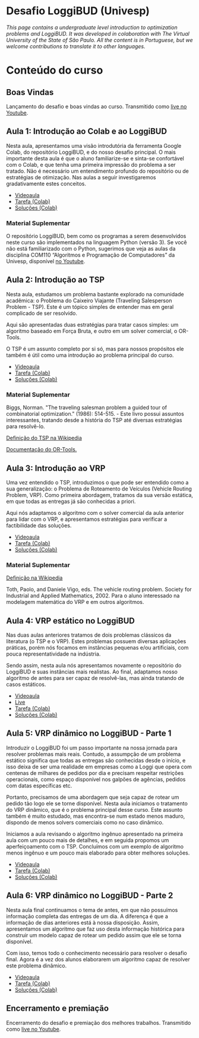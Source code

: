 Desafio LoggiBUD (Univesp)
==========================

*This page contains a undergraduate level introduction to optimization problems and LoggiBUD.
It was developed in colaboration with The Virtual University of the State of São Paulo.
All the content is in Portuguese, but we welcome contributions to translate it to other languages.*

# Conteúdo do curso

## Boas Vindas

Lançamento do desafio e boas vindas ao curso. Transmitido como 
[live no Youtube](https://www.youtube.com/watch?v=9FsW0dGlMq0).

## Aula 1: Introdução ao Colab e ao LoggiBUD

Nesta aula, apresentamos uma visão introdutória da ferramenta Google Colab, do repositório
LoggiBUD, e do nosso desafio principal. O mais importante desta aula é que o aluno
familiarize-se e sinta-se confortável com o Colab, e que tenha uma primeira impressão do
problema a ser tratado. Não é necessário um entendimento profundo do repositório ou de
estratégias de otimização. Nas aulas a seguir investigaremos gradativamente estes conceitos.

* [Videoaula](https://www.youtube.com/watch?v=Yqt9BjJX5Zg)
* [Tarefa (Colab)](https://colab.research.google.com/drive/1hAcU97GX5M8azYlvMfF4NivL0cnabERY)
* [Soluções (Colab)](https://colab.research.google.com/drive/1Y71edxRvBPjTmYeFISU-QyfQwDtYtRaP)

### Material Suplementar

O repositório LoggiBUD, bem como os programas a serem desenvolvidos neste curso são implementados
na linguagem Python (versão 3). Se você não está familiarizado com o Python, sugerimos que veja as
aulas da disciplina COM110 “Algoritmos e Programação de Computadores” da Univesp, disponível [no
Youtube](https://www.youtube.com/watch?v=sBZUFk243n4).

## Aula 2: Introdução ao TSP

Nesta aula, estudamos um problema bastante explorado na comunidade acadêmica: o Problema do
Caixeiro Viajante (Traveling Salesperson Problem - TSP). Este é um tópico simples de entender mas
em geral complicado de ser resolvido.

Aqui são apresentadas duas estratégias para tratar casos simples: um algoritmo baseado em Força
Bruta, e outro em um solver comercial, o OR-Tools.

O TSP é um assunto completo por si só, mas para nossos propósitos ele também é útil como uma introdução
ao problema principal do curso.

* [Videoaula](https://www.youtube.com/watch?v=_kZHaidxFpo)
* [Tarefa (Colab)](https://colab.research.google.com/drive/1wwJfmbIkrShzseUW5fWCK63CP35hN0Xo)
* [Soluções (Colab)](https://colab.research.google.com/drive/17xFnT5N9rlW7hixmuMPYwTuylliJm24g)

### Material Suplementar

Biggs, Norman. "The traveling salesman problem a guided tour of combinatorial optimization." (1986): 
514-515. - Este livro possui assuntos interessantes, tratando desde a história do TSP até diversas
estratégias para resolvê-lo.

[Definição do TSP na Wikipedia](https://en.wikipedia.org/wiki/Travelling_salesman_problem)

[Documentação do OR-Tools.](https://developers.google.com/optimization)

## Aula 3: Introdução ao VRP

Uma vez entendido o TSP, introduzimos o que pode ser entendido como a sua generalização: o Problema
de Roteamento de Veículos (Vehicle Routing Problem, VRP). Como primeira abordagem, tratamos da sua
versão estática, em que todas as entregas já são conhecidas a priori. 

Aqui nós adaptamos o algoritmo com o solver comercial da aula anterior para lidar com o VRP, e
apresentamos estratégias para verificar a factibilidade das soluções.

* [Videoaula](https://www.youtube.com/watch?v=vQBAI4LrAok)
* [Tarefa (Colab)](https://colab.research.google.com/drive/1E-JOjQ-WMMOqaCfIOV9U00ACFS8NmfHb)
* [Soluções (Colab)](https://colab.research.google.com/drive/1bRatZ6VfSqjYDqUoKPZKXOMvXrr5bqPj)

### Material Suplementar

[Definição na Wikipedia](https://en.wikipedia.org/wiki/Vehicle_routing_problem)

Toth, Paolo, and Daniele Vigo, eds. The vehicle routing problem. Society for Industrial and Applied
Mathematics, 2002. Para o aluno interessado na modelagem matemática do VRP e em outros algoritmos.


## Aula 4: VRP estático no LoggiBUD

Nas duas aulas anteriores tratamos de dois problemas clássicos da literatura (o TSP e o VRP). Estes
problemas possuem diversas aplicações práticas, porém nós focamos em instâncias pequenas e/ou artificiais,
com pouca representatividade na indústria.

Sendo assim, nesta aula nós apresentamos novamente o repositório do LoggiBUD e suas instâncias mais
realistas. Ao final, adaptamos nosso algoritmo de antes para ser capaz de resolvê-las, mas ainda tratando
de casos estáticos.

* [Videoaula](https://www.youtube.com/watch?v=o5MnFkblTPw)
* [Live](https://www.youtube.com/watch?v=b6qSBT7YA7o)
* [Tarefa (Colab)](https://colab.research.google.com/drive/1i_Ow384-wco_Y6MdRRmFr0THBZMD6RFI)
* [Soluções (Colab)](https://colab.research.google.com/drive/1RkEGIevdCbqa35bXIGuwBbQuJxbyfFyc)


## Aula 5: VRP dinâmico no LoggiBUD - Parte 1

Introduzir o LoggiBUD foi um passo importante na nossa jornada para resolver problemas mais reais.
Contudo, a assumpção de um problema estático significa que todas as entregas são conhecidas desde
o início, e isso deixa de ser uma realidade em empresas como a Loggi que opera com centenas de
milhares de pedidos por dia e precisam respeitar restrições operacionais, como espaço disponível
nos galpões de agências, pedidos com datas específicas etc.

Portanto, precisamos de uma abordagem que seja capaz de rotear um pedido tão logo ele se torne
disponível. Nesta aula iniciamos o tratamento do VRP dinâmico, que é o problema principal desse curso.
Este assunto também é muito estudado, mas encontra-se num estado menos maduro, dispondo de menos
solvers comerciais como no caso dinâmico.

Iniciamos a aula revisando o algoritmo ingênuo apresentado na primeira aula com um pouco mais de
detalhes, e em seguida propomos um aperfeiçoamento com o TSP. Concluímos com um exemplo de
algoritmo menos ingênuo e um pouco mais elaborado para obter melhores soluções.

* [Videoaula](https://www.youtube.com/watch?v=OaL0WEB-gog)
* [Tarefa (Colab)](https://colab.research.google.com/drive/1el7G9M4lWuz6IIhQ-m09GZIpCaQDrvfP)
* [Soluções (Colab)](https://colab.research.google.com/drive/1hAO17Vz9RE0qFgMJL3OEYNeXiCHFa_lO)


## Aula 6: VRP dinâmico no LoggiBUD - Parte 2

Nesta aula final continuamos o tema de antes, em que não possuímos informação completa das entregas
de um dia. A diferença é que a informação de dias anteriores está à nossa disposição. Assim,
apresentamos um algoritmo que faz uso desta informação histórica para construir um modelo capaz
de rotear um pedido assim que ele se torna disponível.

Com isso, temos todo o conhecimento necessário para resolver o desafio final. Agora é a vez dos
alunos elaborarem um algoritmo capaz de resolver este problema dinâmico.


* [Videoaula](https://www.youtube.com/watch?v=-hbAGOoIqLs)
* [Tarefa (Colab)](https://colab.research.google.com/drive/1pYi55RnagpT7KTTjCp_IPRVQuhjuu5iF)
* [Soluções (Colab)](https://colab.research.google.com/drive/1BeTZ1rk6kWhHbS71v90UJwmoQwVdqIcB)

## Encerramento e premiação

Encerramento do desafio e premiação dos melhores trabalhos. Transmitido como 
[live no Youtube](https://www.youtube.com/watch?v=k5JeRGmHn_Q).
